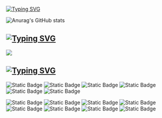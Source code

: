[![Typing SVG](https://readme-typing-svg.demolab.com?font=Fira+Code&pause=1000&color=D8A52D&random=false&width=435&lines=%F0%9F%91%8B+Hi+there!+I'm+Se-young)](https://git.io/typing-svg)

![Anurag's GitHub stats](https://github-readme-stats.vercel.app/api?username=onetuks&show_icons=true&theme=gruvbox)

## [![Typing SVG](https://readme-typing-svg.demolab.com?font=Fira+Code&pause=1000&color=D8A52D&random=false&width=435&lines=%F0%9F%93%BA+D-Blog)](https://git.io/typing-svg)
<a href="https://velog.io/@onetuks/posts" target="_blank"><img src="https://img.shields.io/badge/velog-grey?style=for-the-badge&logo=velog&logoColor=%2320C997"/></a>

## [![Typing SVG](https://readme-typing-svg.demolab.com?font=Fira+Code&pause=1000&color=D8A52D&random=false&width=435&lines=%F0%9F%AA%84+Stack)](https://git.io/typing-svg)
![Static Badge](https://img.shields.io/badge/java-grey?style=for-the-badge&logo=java&logoColor=%23FF6F00)
![Static Badge](https://img.shields.io/badge/spring-grey?style=for-the-badge&logo=spring&logoColor=%236DB33F)
![Static Badge](https://img.shields.io/badge/mysql-grey?style=for-the-badge&logo=mysql&logoColor=%234479A1)
![Static Badge](https://img.shields.io/badge/github-grey?style=for-the-badge&logo=github&logoColor=%234479A1)
![Static Badge](https://img.shields.io/badge/docker-grey?style=for-the-badge&logo=docker&logoColor=%234479A1)
![Static Badge](https://img.shields.io/badge/amazon_aws-grey?style=for-the-badge&logo=amazonaws&logoColor=%234479A1)

![Static Badge](https://img.shields.io/badge/python-grey?style=for-the-badge&logo=python&logoColor=%233776AB)
![Static Badge](https://img.shields.io/badge/javascript-grey?style=for-the-badge&logo=javascript&logoColor=%233776AB)
![Static Badge](https://img.shields.io/badge/kotlin-grey?style=for-the-badge&logo=kotlin&logoColor=%233776AB)
![Static Badge](https://img.shields.io/badge/react-grey?style=for-the-badge&logo=react&logoColor=%233776AB)
![Static Badge](https://img.shields.io/badge/figma-grey?style=for-the-badge&logo=figma&logoColor=%233776AB)
![Static Badge](https://img.shields.io/badge/android-grey?style=for-the-badge&logo=android%20studio&logoColor=%233DDC84)
![Static Badge](https://img.shields.io/badge/qgis-grey?style=for-the-badge&logo=qgis&logoColor=%23589632)
![Static Badge](https://img.shields.io/badge/tensorflow-grey?style=for-the-badge&logo=tensorflow&logoColor=%23FF6F00)

